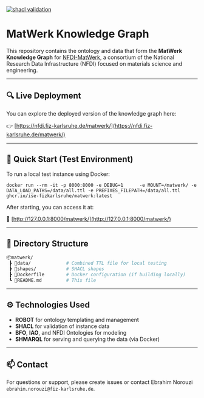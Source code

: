 [![shacl validation](https://github.com/ISE-FIZKarlsruhe/matwerk/actions/workflows/kg-validation.yml/badge.svg)](https://github.com/ISE-FIZKarlsruhe/matwerk/actions/workflows/kg-validation.yml)

# MatWerk Knowledge Graph

This repository contains the ontology and data that form the **MatWerk Knowledge Graph** for [NFDI-MatWerk](https://nfdi-matwerk.de/), a consortium of the National Research Data Infrastructure (NFDI) focused on materials science and engineering.

---

## 🔍 Live Deployment

You can explore the deployed version of the knowledge graph here:

👉 [https://nfdi.fiz-karlsruhe.de/matwerk/](https://nfdi.fiz-karlsruhe.de/matwerk/)

---

## 🚀 Quick Start (Test Environment)

To run a local test instance using Docker:

```shell
docker run --rm -it -p 8000:8000 -e DEBUG=1      -e MOUNT=/matwerk/ -e DATA_LOAD_PATHS=/data/all.ttl -e PREFIXES_FILEPATH=/data/all.ttl     ghcr.io/ise-fizkarlsruhe/matwerk:latest
```

After starting, you can access it at:

🔗 [http://127.0.0.1:8000/matwerk/](http://127.0.0.1:8000/matwerk/)

---

## 📁 Directory Structure

```bash
📦matwerk/
 ┣ 📂data/             # Combined TTL file for local testing
 ┣ 📂shapes/           # SHACL shapes
 ┣ 📄Dockerfile        # Docker configuration (if building locally)
 ┗ 📄README.md         # This file
```

---

## ⚙️ Technologies Used

- **ROBOT** for ontology templating and management
- **SHACL** for validation of instance data
- **BFO**, **IAO**, and NFDI Ontologies for modeling
- **SHMARQL** for serving and querying the data (via Docker)

---

## 📫 Contact

For questions or support, please create issues or contact Ebrahim Norouzi `ebrahim.norouzi@fiz-karlsruhe.de`.

